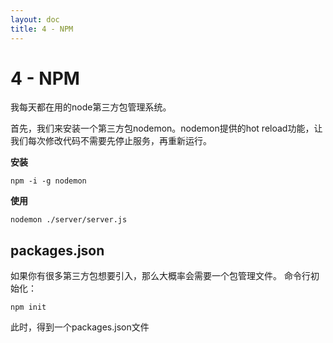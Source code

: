 ```yaml
---
layout: doc
title: 4 - NPM
---
```


# 4 - NPM
我每天都在用的node第三方包管理系统。

首先，我们来安装一个第三方包nodemon。nodemon提供的hot reload功能，让我们每次修改代码不需要先停止服务，再重新运行。

**安装**

```
npm -i -g nodemon
```

**使用**

```
nodemon ./server/server.js
```

## packages.json
如果你有很多第三方包想要引入，那么大概率会需要一个包管理文件。
命令行初始化：
```
npm init
```
此时，得到一个packages.json文件

